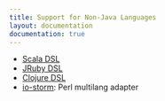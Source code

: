 ```yaml
---
title: Support for Non-Java Languages
layout: documentation
documentation: true
---
```

* [Scala DSL](https://github.com/velvia/ScalaStorm)
* [JRuby DSL](https://github.com/colinsurprenant/storm-jruby)
* [Clojure DSL](Clojure-DSL.html)
* [io-storm](https://github.com/gphat/io-storm): Perl multilang adapter
